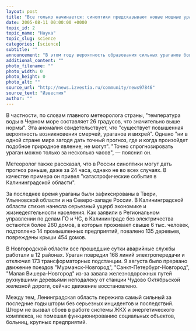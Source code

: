 ```yaml
---
layout: post
title: "Все только начинается: синоптики предсказывают новые мощные ураганы"
date: 2005-08-11 00:00:00 +0000
topic_id: 2
topic_name: "Наука"
topic_slug: science
categories: [science]
subtitle: ""
announcement: "В этом году вероятность образования сильных ураганов больше, чем в предыдущие годы. Об этом сегодня заявил директор Гидрометцентра РФ Роман Вильфанд. Он уточнил, что \"ураганный сезон только начинается\", и в дальнейшем можно ждать новых вихрей."
additional_content: ""
photo_filename: ""
photo_width: 0
photo_height: 0
photo_alt: ""
source_url: "http://news.izvestia.ru/community/news97846"
source_text: "Известия"
author: ""
---
```

В частности, по словам главного метеоролога страны, "температура воды в Черном море составляет 26 градусов, что значительно выше нормы". Эта аномалия свидетельствует, что "существует повышенная вероятность возникновения смерчей, ураганов и вихрей". Однако "ни в одной стране мира загодя дать точный прогноз, где и когда произойдет подобное природное явление, не могут". "Точно спрогнозировать ураган можно только за несколько часов", &mdash; пояснил он.

Метеоролог также рассказал, что в России синоптики могут дать прогноз раньше, даже за 24 часа, однако не во всех случаях. В качестве примера он привел "катастрофические события в Калининградской области".

За последнее время ураганы были зафиксированы в Твери, Ульяновской области и на Северо-западе России. В Калининградской области стихия нанесла серьезный ущерб экономике и жизнедеятельности населения. Как заявили в Региональном управлении по делам ГО и ЧС, в Калининграде без электричества остаются более 260 домов, в которых проживает свыше 6 тыс. человек, подтоплено 14 промышленных предприятий, повалено 135 деревьев, повреждены крыши 454 домов.

В Новгородской области все прошедшие сутки аварийные службы работали в 12 районах. Ураган повредил 168 линий электропередачи и отключил 173 трансформаторных подстанции. 9 августа было прервано движение поездов "Мурманск-Новгород", "Санкт-Петербург-Новгород", "Малая Вишера-Новгород" из-за завала железнодорожных путей рухнувшими деревьями неподалеку от станции Чудово Октябрьской железной дороги, сейчас движение восстановлено.

Между тем, Ленинградская область пережила самый сильный за последние годы шторм без серьезных инцидентов и последствий. Шторм не вызвал сбоев в работе системы ЖКХ и энергетического комплекса, не помешал функционированию социальных объектов, больниц, крупных предприятий.
